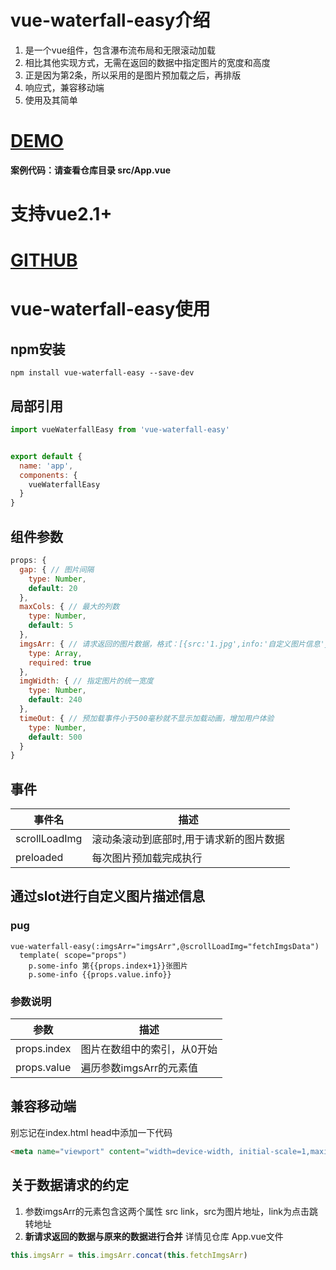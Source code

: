# vue-waterfall-easy介绍
1. 是一个vue组件，包含瀑布流布局和无限滚动加载
2. 相比其他实现方式，无需在返回的数据中指定图片的宽度和高度
3. 正是因为第2条，所以采用的是图片预加载之后，再排版
4. 响应式，兼容移动端
5. 使用及其简单

# [DEMO](https://lfyfly.github.io/vue-waterfall-easy/)
**案例代码：请查看仓库目录 src/App.vue**
# 支持vue2.1+
# [GITHUB](https://github.com/lfyfly/vue-waterfall-easy)

# vue-waterfall-easy使用
## npm安装

```
npm install vue-waterfall-easy --save-dev
```
## 局部引用
```js
import vueWaterfallEasy from 'vue-waterfall-easy'
```
```js

export default {
  name: 'app',
  components: {
    vueWaterfallEasy
  }
}

```
## 组件参数
```js
props: {
  gap: { // 图片间隔
    type: Number,
    default: 20
  },
  maxCols: { // 最大的列数
    type: Number,
    default: 5
  },
  imgsArr: { // 请求返回的图片数据，格式：[{src:'1.jpg',info:'自定义图片信息'},{src:'2.jpg',info:'自定义图片信息'}...]
    type: Array,
    required: true
  },
  imgWidth: { // 指定图片的统一宽度
    type: Number,
    default: 240
  },
  timeOut: { // 预加载事件小于500毫秒就不显示加载动画，增加用户体验
    type: Number,
    default: 500
  }
}

```
## 事件
事件名 | 描述
---|---
scrollLoadImg | 滚动条滚动到底部时,用于请求新的图片数据
preloaded | 每次图片预加载完成执行

## 通过slot进行自定义图片描述信息

### pug
```pug
vue-waterfall-easy(:imgsArr="imgsArr",@scrollLoadImg="fetchImgsData")
  template( scope="props")
    p.some-info 第{{props.index+1}}张图片
    p.some-info {{props.value.info}}
```
### 参数说明
参数 | 描述
---|---
props.index | 图片在数组中的索引，从0开始
props.value | 遍历参数imgsArr的元素值

## 兼容移动端
别忘记在index.html head中添加一下代码
```html
<meta name="viewport" content="width=device-width, initial-scale=1,maximum-scale=1, user-scalable=no">
```

## 关于数据请求的约定
1. 参数imgsArr的元素包含这两个属性 src link，src为图片地址，link为点击跳转地址
2. **新请求返回的数据与原来的数据进行合并**
详情见仓库 App.vue文件
```js
this.imgsArr = this.imgsArr.concat(this.fetchImgsArr)
```
